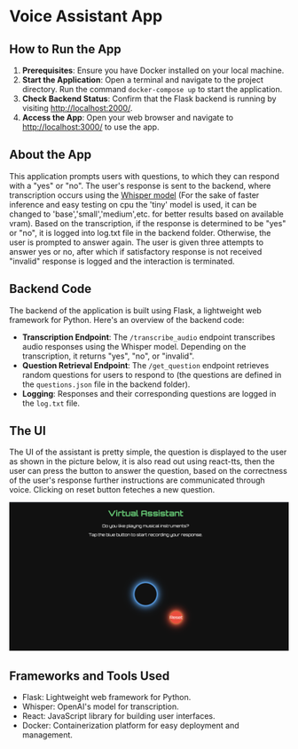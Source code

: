 # Voice Assistant App

## How to Run the App

1. **Prerequisites**: Ensure you have Docker installed on your local machine.
2. **Start the Application**: Open a terminal and navigate to the project directory. Run the command `docker-compose up` to start the application.
3. **Check Backend Status**: Confirm that the Flask backend is running by visiting [http://localhost:2000/](http://localhost:2000/).
4. **Access the App**: Open your web browser and navigate to [http://localhost:3000/](http://localhost:3000/) to use the app.

## About the App

This application prompts users with questions, to which they can respond with a "yes" or "no". The user's response is sent to the backend, where transcription occurs using the [Whisper model](https://github.com/openai/whisper) (For the sake of faster inference and easy testing on cpu the 'tiny' model is used, it can be changed to 'base','small','medium',etc. for better results based on available vram). Based on the transcription, if the response is determined to be "yes" or "no", it is logged into log.txt file in the backend folder. Otherwise, the user is prompted to answer again. The user is given three attempts to answer yes or no, after which if satisfactory response is not received "invalid" response is logged and the interaction is terminated.

## Backend Code

The backend of the application is built using Flask, a lightweight web framework for Python. Here's an overview of the backend code:

- **Transcription Endpoint**: The `/transcribe_audio` endpoint transcribes audio responses using the Whisper model. Depending on the transcription, it returns "yes", "no", or "invalid".
- **Question Retrieval Endpoint**: The `/get_question` endpoint retrieves random questions for users to respond to (the questions are defined in the `questions.json` file in the backend folder).
- **Logging**: Responses and their corresponding questions are logged in the `log.txt` file.

## The UI

The UI of the assistant is pretty simple, the question is displayed to the user as shown in the picture below, it is also read out using react-tts, then the user can press the button to answer the question, based on the correctness of the user's response further instructions are communicated through voice. Clicking on reset button feteches a new question.

![UI Screenshot](./images/UI.png)




## Frameworks and Tools Used

- Flask: Lightweight web framework for Python.
- Whisper: OpenAI's model for transcription.
- React: JavaScript library for building user interfaces.
- Docker: Containerization platform for easy deployment and management.
